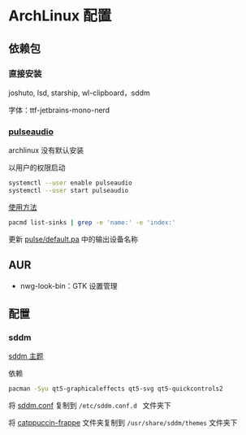 # ArchLinux 配置

## 依赖包

### 直接安装

joshuto, lsd, starship, wl-clipboard，sddm

字体：ttf-jetbrains-mono-nerd

### [pulseaudio](https://archlinux.org/packages/?name=pulseaudio)

archlinux 没有默认安装

以用户的权限启动

```sh
systemctl --user enable pulseaudio
systemctl --user start pulseaudio
```

[使用方法](https://wiki.archlinux.org/title/PulseAudio/Examples)

```sh
pacmd list-sinks | grep -e 'name:' -e 'index:'
```

更新 [pulse/default.pa](/pulse/default.pa) 中的输出设备名称

## AUR

- nwg-look-bin：GTK 设置管理

## 配置

### sddm

[sddm 主题](https://github.com/catppuccin/sddm)

依赖

```sh
pacman -Syu qt5-graphicaleffects qt5-svg qt5-quickcontrols2
```

将 [sddm.conf](./sddm.conf) 复制到 `/etc/sddm.conf.d ` 文件夹下

将 [catppuccin-frappe](./catppuccin-frappe) 文件夹复制到 `/usr/share/sddm/themes` 文件夹下
